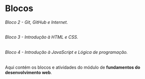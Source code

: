 
# Blocos
###### Bloco 2 - Git, GitHub e Internet.
###### Bloco 3 - Introdução à HTML e CSS.
###### Bloco 4 - Introdução à JavaScript e Lógica de programação.

Aqui contém os blocos e atividades do módulo de **fundamentos do desenvolvimento web**.
